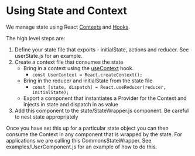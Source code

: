 # Using State and Context

We manage state using React [Contexts](https://reactjs.org/docs/context.html) and [Hooks](https://reactjs.org/docs/hooks-intro.html).

The high level steps are:

1. Define your state file that exports - initialState, actions and reducer. See userState.js for an example.
2. Create a context file that consumes the state
    * Bring in a context using the [useContext]() hook. 
        * ```const UserContext = React.createContext();```
    * Bring in the reducer and initialState from the state file
        *  ```const [state, dispatch] = React.useReducer(reducer, initialState);```
    * Export a component that instantiates a Provider for the Context and injects in state and dispatch in as value
3. Add this component to the state/StateWrapper.js component. Be careful to nest state appropriately

Once you have set this up for a particular state object you can then consume the Context in any component that is wrapped by the state. For applications we are calling this CommonsStateWrapper. See examples/UserComponent.js for an example of how to do this.
